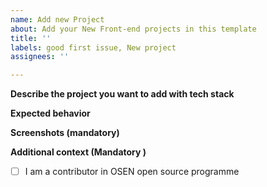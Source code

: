 ```yaml
---
name: Add new Project
about: Add your New Front-end projects in this template
title: ''
labels: good first issue, New project
assignees: ''

---
```


**Describe the project you want to add with tech stack**
<!-- A clear and concise description of what the bug is. -->

**Expected behavior**
<!-- A clear and concise description of what you expected to happen. -->

**Screenshots (mandatory)**
<!-- Please , add screenshots to help explain your problem. -->

**Additional context (Mandatory )**
<!--Are you attending OSEN Code Collab Carnival 2023?  --> 
- [ ] I am a contributor in OSEN open source programme


<!-- [X] - put a cross/X inside [] to check the  appropriate box -->
